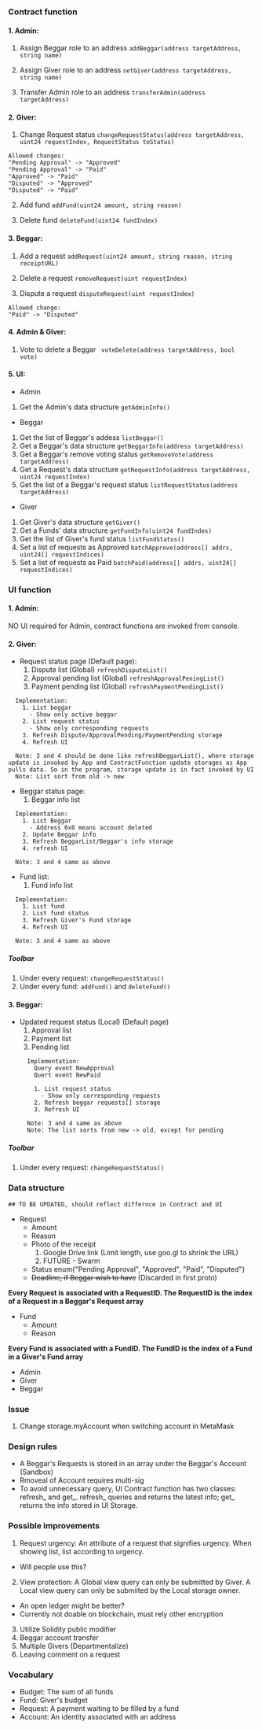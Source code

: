 ### Contract function
#### 1. Admin:
  1. Assign Beggar role to an address
  `addBeggar(address targetAddress, string name)`

  2. Assign Giver role to an address
  `setGiver(address targetAddress, string name)`

  3. Transfer Admin role to an address
  `transferAdmin(address targetAddress)`

#### 2. Giver:
  1. Change Request status
  `changeRequestStatus(address targetAddress, uint24 requestIndex, RequestStatus toStatus)`


  ```  
  Allowed changes:
  "Pending Approval" -> "Approved"  
  "Pending Approval" -> "Paid"  
  "Approved" -> "Paid"
  "Disputed" -> "Approved"
  "Disputed" -> "Paid"
  ```

  2. Add fund
  `addFund(uint24 amount, string reason)`

  3. Delete fund 
  `deleteFund(uint24 fundIndex)`
  

#### 3. Beggar:
  1. Add a request
  `addRequest(uint24 amount, string reason, string receiptURL)`

  2. Delete a request
  `removeRequest(uint requestIndex)`
  
  3. Dispute a request 
  `disputeRequest(uint requestIndex)`
    

  ```
  Allowed change:
  "Paid" -> "Disputed"
  ```

#### 4. Admin & Giver:
  1. Vote to delete a Beggar
  ` voteDelete(address targetAddress, bool vote)`   

#### 5. UI:
* Admin

1. Get the Admin's data structure
`getAdminInfo()`

* Beggar

1. Get the list of Beggar's addess
`listBeggar()`
2. Get a Beggar's data structure
`getBeggarInfo(address targetAddress)`
3. Get a Beggar's remove voting status
`getRemoveVote(address targetAddress)`
4. Get a Request's data structure
`getRequestInfo(address targetAddress, uint24 requestIndex)`    
5. Get the list of a Beggar's request status
`listRequestStatus(address targetAddress)`

* Giver

1. Get Giver's data structure
`getGiver()`
2. Get a Funds' data structure
`getFundInfo(uint24 fundIndex)`
3. Get the list of Giver's fund status
`listFundStatus()`
4. Set a list of requests as Approved
`batchApprove(address[] addrs, uint24[] requestIndices)`
5. Set a list of requests as Paid
`batchPaid(address[] addrs, uint24[] requestIndices)`

### UI function
#### 1. Admin: 
  NO UI required for Admin, contract functions are invoked from console.
    
#### 2. Giver:
  * Request status page (Default page): 
    1. Dispute list (Global)
    `refreshDisputeList()`
    2. Approval pending list (Global)
    `refreshApprovalPeningList()`
    3. Payment pending list (Global)
    `refreshPaymentPendingList()`

  ```
    Implementation:
      1. List beggar
        - Show only active beggar
      2. List request status
        - Show only corresponding requests
      3. Refresh Dispute/ApprovalPending/PaymentPending storage
      4. Refresh UI

    Note: 3 and 4 should be done like refreshBeggarList(), where storage update is invoked by App and ContractFunction update storages as App pulls data. So in the program, storage update is in fact invoked by UI
    Note: List sort from old -> new
  ```
  * Beggar status page:
    1. Beggar info list
  ```
    Implementation:
      1. List Beggar
        - Address 0x0 means account deleted
      2. Update Beggar info
      3. Refresh BeggarList/Beggar's info storage
      4. refresh UI

    Note: 3 and 4 same as above
  ```
  	
  * Fund list:
    1. Fund info list
  ```
    Implementation:
      1. List fund
      2. List fund status
      3. Refresh Giver's Fund storage    
      4. Refresh UI

    Note: 3 and 4 same as above
  ```

##### Toolbar 
  1. Under every request:
  `changeRequestStatus()`
  2. Under every fund:
  `addFund()` and `deleteFund()`

  
#### 3. Beggar:
* Updated request status (Local) (Default page) 
    1. Approval list
    2. Payment list
    3. Pending list
  ```
    Implementation:
      Query event NewApproval
      Quert event NewPaid

      1. List request status
        - Show only corresponding requests
      2. Refresh beggar requests[] storage
      3. Refresh UI
      
    Note: 3 and 4 same as above
    Note: The list sorts from new -> old, except for pending
  ```

##### Toolbar 
  1. Under every request:
  `changeRequestStatus()`

### Data structure

    ## TO BE UPDATED, should reflect differnce in Contract and UI
* Request 
  * Amount
  * Reason
  * Photo of the receipt
    1. Google Drive link (Limit length, use goo.gl to shrink the URL)
    2. FUTURE - Swarm
  * Status enum{"Pending Approval", "Approved", "Paid", "Disputed"}
  * ~~Deadline, if Beggar wish to have~~ (Discarded in first proto)
  
**Every Request is associated with a RequestID. The RequestID is the index of a Request in a Beggar's Request array**

* Fund
  * Amount
  * Reason
  
**Every Fund is associated with a FundID. The FundID is the index of a Fund in a Giver's Fund array**  

* Admin
* Giver
* Beggar

### Issue
1. Change storage.myAccount when switching account in MetaMask  

### Design rules
* A Beggar's Requests is stored in an array under the Beggar's Account (Sandbox)
* Rmoveal of Account requires multi-sig
* To avoid unnecessary query, UI Contract function has two classes: refresh_ and get_. refresh_ queries and returns the latest info; get_ returns the info stored in UI Storage. 

### Possible improvements
1. Request urgency: An attribute of a request that signifies urgency. When showing list, list according to urgency.
  * Will people use this?
2. View protection: A Global view query can only be submitted by Giver. A Local view query can only be submiited by the Local storage owner.
  * An open ledger might be better?
  * Currently not doable on blockchain, must rely other encryption
3. Utilize Solidity public modifier
4. Beggar account transfer
5. Multiple Givers (Departmentalize)
6. Leaving comment on a request
  
### Vocabulary
* Budget: The sum of all funds
* Fund: Giver's budget
* Request: A payment waiting to be filled by a fund
* Account: An identity associated with an address